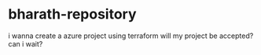 # bharath-repository
i wanna create a azure project using terraform
will my project be accepted?
can i wait?